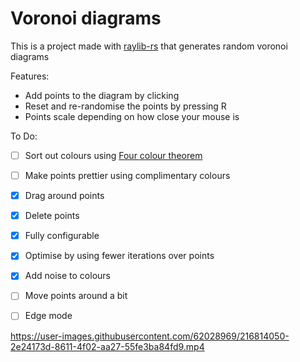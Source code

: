 # Voronoi diagrams

This is a project made with [raylib-rs](https://github.com/deltaphc/raylib-rs) that generates random voronoi diagrams

Features:

- Add points to the diagram by clicking
- Reset and re-randomise the points by pressing R
- Points scale depending on how close your mouse is

To Do:

- [ ] Sort out colours using [Four colour theorem](https://en.wikipedia.org/wiki/Four_color_theorem)
- [ ] Make points prettier using complimentary colours
- [x] Drag around points
- [x] Delete points
- [x] Fully configurable
- [x] Optimise by using fewer iterations over points
- [x] Add noise to colours
- [ ] Move points around a bit 
- [ ] Edge mode


https://user-images.githubusercontent.com/62028969/216814050-2e24173d-8611-4f02-aa27-55fe3ba84fd9.mp4
